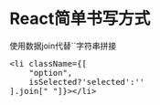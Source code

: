 # React简单书写方式
使用数据join代替``字符串拼接
<pre>&lt;li className={[
    "option",
    isSelected?'selected':''
].join[" "]}&gt;&lt;/li&gt;</pre>